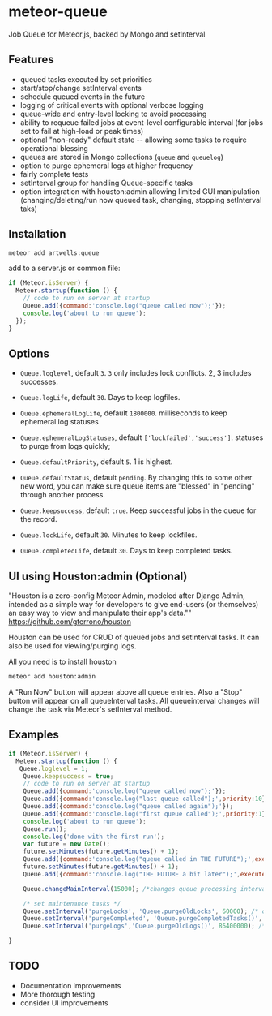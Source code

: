 meteor-queue
============

Job Queue for Meteor.js, backed by Mongo and setInterval

## Features
- queued tasks executed by set priorities
- start/stop/change setInterval events
- schedule queued events in the future
- logging of critical events with optional verbose logging
- queue-wide and entry-level locking to avoid processing
- ability to requeue failed jobs at event-level configurable interval (for jobs set to fail at high-load or peak times)
- optional "non-ready" default state -- allowing some tasks to require operational blessing
- queues are stored in Mongo collections (`queue` and `queuelog`)
- option to purge ephemeral logs at higher frequency
- fairly complete tests
- setInterval group for handling Queue-specific tasks
- option integration with houston:admin allowing limited GUI manipulation (changing/deleting/run now queued task, changing, stopping setInterval taks)


## Installation
```sh
meteor add artwells:queue
```

add to a server.js or common file:

```javascript
if (Meteor.isServer) {
  Meteor.startup(function () {
	// code to run on server at startup
	Queue.add({command:'console.log("queue called now");'});
	console.log('about to run queue');
  });
}
```


## Options

* `Queue.loglevel`,  default `3`. `3` only includes lock conflicts.  2, 3 includes successes.

* `Queue.logLife`, default `30`. Days to keep logfiles.

* `Queue.ephemeralLogLife`, default `1800000`. milliseconds to keep ephemeral log statuses

* `Queue.ephemeralLogStatuses`, default `['lockfailed','success']`. statuses to purge from logs quickly;

* `Queue.defaultPriority`, default `5`. 1 is highest.

* `Queue.defaultStatus`, default `pending`. By changing this to some other new word, you can make sure queue items are "blessed" in "pending" through another process.

* `Queue.keepsuccess`, default `true`. Keep successful jobs in the queue for the record.

* `Queue.lockLife`, default `30`. Minutes to keep lockfiles.

* `Queue.completedLife`, default `30`. Days to keep completed tasks.


## UI using Houston:admin (Optional)

"Houston is a zero-config Meteor Admin, modeled after Django Admin, intended as a simple way for developers to give end-users (or themselves) an easy way to view and manipulate their app's data.""
https://github.com/gterrono/houston

Houston can be used for CRUD of queued jobs and setInterval tasks.  It can also be used for viewing/purging logs.

All you need is to install houston

```sh
meteor add houston:admin
```
A "Run Now" button will appear above all queue entries. Also a "Stop" button will appear on all queueInterval tasks.  All queueinterval changes will change the task via Meteor's setInterval method.


## Examples

```javascript
if (Meteor.isServer) {
  Meteor.startup(function () {
   Queue.loglevel = 1;
	Queue.keepsuccess = true;
	// code to run on server at startup
	Queue.add({command:'console.log("queue called now");'});
	Queue.add({command:'console.log("last queue called");',priority:10});
	Queue.add({command:'console.log("queue called again");'});
	Queue.add({command:'console.log("first queue called");',priority:1});
	console.log('about to run queue');
	Queue.run();
	console.log('done with the first run');
	var future = new Date();
	future.setMinutes(future.getMinutes() + 1);
	Queue.add({command:'console.log("queue called in THE FUTURE");',execute_after:future});
	future.setMinutes(future.getMinutes() + 1);
	Queue.add({command:'console.log("THE FUTURE a bit later");',execute_after:future});

    Queue.changeMainInterval(15000); /*changes queue processing interval to 15sec (default 5 sec)*/

    /* set maintenance tasks */
    Queue.setInterval('purgeLocks', 'Queue.purgeOldLocks', 60000); /* once a minute */
    Queue.setInterval('purgeCompleted', 'Queue.purgeCompletedTasks()', 86400000); /* once a day */
    Queue.setInterval('purgeLogs','Queue.purgeOldLogs()', 86400000); /* once a day */

}
```
## TODO

- Documentation improvements
- More thorough testing
- consider UI improvements

